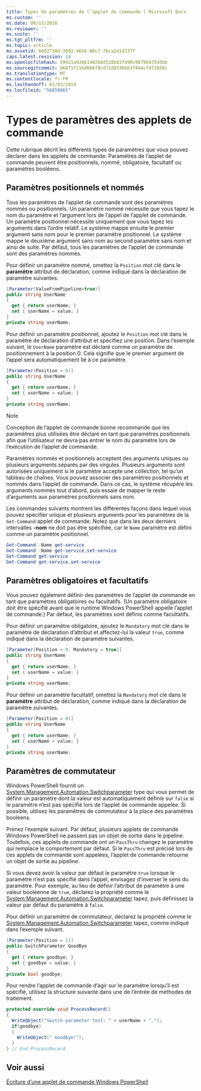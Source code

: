 ```yaml
---
title: Types de paramètres de l’applet de commande | Microsoft Docs
ms.custom: ''
ms.date: 09/13/2016
ms.reviewer: ''
ms.suite: ''
ms.tgt_pltfrm: ''
ms.topic: article
ms.assetid: 6602730d-3892-4656-80c7-7bca2d14337f
caps.latest.revision: 14
ms.openlocfilehash: 59921a92661482b8d518b82f490c9879643543bb
ms.sourcegitcommit: b6871f21bd666f9cd71dd336bb3f844cf472b56c
ms.translationtype: MT
ms.contentlocale: fr-FR
ms.lasthandoff: 02/03/2019
ms.locfileid: "56859865"
---
```

# <a name="types-of-cmdlet-parameters"></a>Types de paramètres des applets de commande

Cette rubrique décrit les différents types de paramètres que vous pouvez déclarer dans les applets de commande. Paramètres de l’applet de commande peuvent être positionnels, nommé, obligatoire, facultatif ou paramètres booléens.

## <a name="positional-and-named-parameters"></a>Paramètres positionnels et nommés

Tous les paramètres de l’applet de commande sont des paramètres nommés ou positionnels. Un paramètre nommé nécessite que vous tapez le nom du paramètre et l’argument lors de l’appel de l’applet de commande. Un paramètre positionnel nécessite uniquement que vous tapez les arguments dans l’ordre relatif. Le système mappe ensuite le premier argument sans nom pour le premier paramètre positionnel. Le système mappe le deuxième argument sans nom au second paramètre sans nom et ainsi de suite. Par défaut, tous les paramètres de l’applet de commande sont des paramètres nommés.

Pour définir un paramètre nommé, omettez la `Position` mot clé dans le **paramètre** attribut de déclaration, comme indiqué dans la déclaration de paramètre suivantes.

```csharp
[Parameter(ValueFromPipeline=true)]
public string UserName
{
  get { return userName; }
  set { userName = value; }
}
private string userName;
```

Pour définir un paramètre positionnel, ajoutez le `Position` mot clé dans le paramètre de déclaration d’attribut et spécifiez une position. Dans l’exemple suivant, le `UserName` paramètre est déclaré comme un paramètre de positionnement à la position 0. Cela signifie que le premier argument de l’appel sera automatiquement lié à ce paramètre.

```csharp
[Parameter(Position = 0)]
public string UserName
{
  get { return userName; }
  set { userName = value; }
}
private string userName;
```

> [!NOTE]
> Conception de l’applet de commande bonne recommande que les paramètres plus utilisées être déclaré en tant que paramètres positionnels afin que l’utilisateur ne devra pas entrer le nom du paramètre lors de l’exécution de l’applet de commande.

Paramètres nommés et positionnels acceptent des arguments uniques ou plusieurs arguments séparés par des virgules. Plusieurs arguments sont autorisées uniquement si le paramètre accepte une collection, tel qu’un tableau de chaînes. Vous pouvez associer des paramètres positionnels et nommés dans l’applet de commande. Dans ce cas, le système récupère les arguments nommés tout d’abord, puis essaie de mapper le reste d’arguments aux paramètres positionnels sans nom.

Les commandes suivants montrent les différentes façons dans lequel vous pouvez spécifier unique et plusieurs arguments pour les paramètres de la `Get-Command` applet de commande. Notez que dans les deux derniers intervalles **-nom** ne doit pas être spécifiée, car le `Name` paramètre est défini comme un paramètre positionnel.

```powershell
Get-Command -Name get-service
Get-Command -Name get-service,set-service
Get-Command get-service
Get-Command get-service,set-service
```

## <a name="mandatory-and-optional-parameters"></a>Paramètres obligatoires et facultatifs

Vous pouvez également définir des paramètres de l’applet de commande en tant que paramètres obligatoires ou facultatifs. (Un paramètre obligatoire doit être spécifié avant que le runtime Windows PowerShell appelle l’applet de commande.)  Par défaut, les paramètres sont définis comme facultatifs.

Pour définir un paramètre obligatoire, ajoutez le `Mandatory` mot clé dans le paramètre de déclaration d’attribut et affectez-lui la valeur `true`, comme indiqué dans la déclaration de paramètre suivantes.

```csharp
[Parameter(Position = 0, Mandatory = true)]
public string UserName
{
  get { return userName; }
  set { userName = value; }
}
private string userName;
```

Pour définir un paramètre facultatif, omettez la `Mandatory` mot clé dans le **paramètre** attribut de déclaration, comme indiqué dans la déclaration de paramètre suivantes.

```csharp
[Parameter(Position = 0)]
public string UserName
{
  get { return userName; }
  set { userName = value; }
}
private string userName;
```

## <a name="switch-parameters"></a>Paramètres de commutateur

Windows PowerShell fournit un [System.Management.Automation.Switchparameter](/dotnet/api/System.Management.Automation.SwitchParameter) type qui vous permet de définir un paramètre dont la valeur est automatiquement définie sur `false` si le paramètre n’est pas spécifié lors de l’applet de commande appelée. Si possible, utilisez les paramètres de commutateur à la place des paramètres booléens.

Prenez l’exemple suivant. Par défaut, plusieurs applets de commande Windows PowerShell ne passent pas un objet de sortie dans le pipeline. Toutefois, ces applets de commande ont un `PassThru` changez le paramètre qui remplace le comportement par défaut. Si le `PassThru` est précisé lors de ces applets de commande sont appelées, l’applet de commande retourne un objet de sortie au pipeline.

Si vous devez avoir la valeur par défaut le paramètre `true` lorsque le paramètre n’est pas spécifié dans l’appel, envisagez d’inverser le sens du paramètre. Pour exemple, au lieu de définir l’attribut de paramètre à une valeur booléenne de `true`, déclarez la propriété comme le [System.Management.Automation.Switchparameter](/dotnet/api/System.Management.Automation.SwitchParameter) tapez, puis définissez la valeur par défaut du paramètre à `false`.

Pour définir un paramètre de commutateur, déclarez la propriété comme le [System.Management.Automation.Switchparameter](/dotnet/api/System.Management.Automation.SwitchParameter) tapez, comme indiqué dans l’exemple suivant.

```csharp
[Parameter(Position = 1)]
public SwitchParameter GoodBye
{
  get { return goodbye; }
  set { goodbye = value; }
}
private bool goodbye;
```

Pour rendre l’applet de commande d’agir sur le paramètre lorsqu’il est spécifié, utilisez la structure suivante dans une de l’entrée de méthodes de traitement.

```csharp
protected override void ProcessRecord()
{
  WriteObject("Switch parameter test: " + userName + ".");
  if(goodbye)
  {
    WriteObject(" Goodbye!");
  }
} // End ProcessRecord
```

## <a name="see-also"></a>Voir aussi

[Écriture d’une applet de commande Windows PowerShell](./writing-a-windows-powershell-cmdlet.md)
